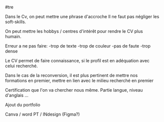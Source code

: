 #tre

Dans le Cv, on peut mettre une phrase d'accroche 
Il ne faut pas négliger les soft-skills.

On peut mettre les hobbys / centres d'intérêt pour rendre le CV plus humain.

Erreur a ne pas faire: 
-trop de texte
-trop de couleur
-pas de faute
-trop dense

Le CV permet de faire connaissance, si le profil est en adéquation avec celui recherché.

Dans le cas de la reconversion, il est plus pertinent de mettre nos formations en premier, mettre en lien avec le milieu recherché en premier

Certification que l'on va chercher nous même.
Partie langue, niveau d'anglais … 

Ajout du portfolio

Canva / word PT / INdesign (Figma?)